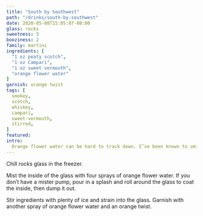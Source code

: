 ```yaml
---
title: "South by Southwest"
path: "/drinks/south-by-southwest"
date: 2020-05-08T15:05:07-08:00
glass: rocks
sweetness: 3
booziness: 2
family: martini
ingredients: [
  "1 oz peaty scotch",
  "1 oz Campari",
  "1 oz sweet vermouth",
  "orange flower water"
]
garnish: orange twist
tags: [
  smokey,
  scotch,
  whiskey,
  campari,
  sweet-vermouth,
  stirred,
]
featured:
intro:
  Orange flower water can be hard to track down. I’ve been known to omit it in this recipe (in which case, use a coupe instead of rocks glass).
---
```

Chill rocks glass in the freezer.

Mist the inside of the glass with four sprays of orange flower water.
If you don’t have a mister pump, pour in a splash and roll around the glass to coat the inside, then dump it out.

Stir ingredients with plenty of ice and strain into the glass.
Garnish with another spray of orange flower water and an orange twist.
